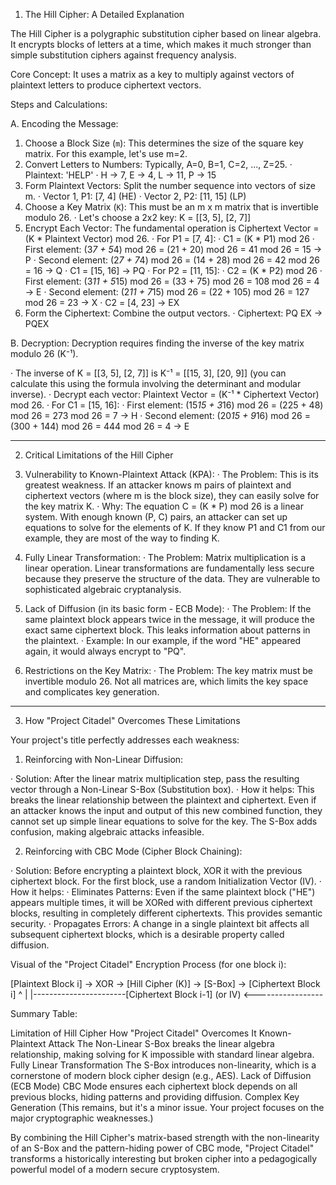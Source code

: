 1. The Hill Cipher: A Detailed Explanation

The Hill Cipher is a polygraphic substitution cipher based on linear algebra. It encrypts blocks of letters at a time, which makes it much stronger than simple substitution ciphers against frequency analysis.

Core Concept: It uses a matrix as a key to multiply against vectors of plaintext letters to produce ciphertext vectors.

Steps and Calculations:

A. Encoding the Message:

1. Choose a Block Size (`m`): This determines the size of the square key matrix. For this example, let's use m=2.
2. Convert Letters to Numbers: Typically, A=0, B=1, C=2, ..., Z=25.
   · Plaintext: 'HELP'
   · H -> 7, E -> 4, L -> 11, P -> 15
3. Form Plaintext Vectors: Split the number sequence into vectors of size m.
   · Vector 1, P1: [7, 4] (HE)
   · Vector 2, P2: [11, 15] (LP)
4. Choose a Key Matrix (`K`): This must be an m x m matrix that is invertible modulo 26.
   · Let's choose a 2x2 key: K = [[3, 5], [2, 7]]
5. Encrypt Each Vector: The fundamental operation is Ciphertext Vector = (K * Plaintext Vector) mod 26.
   · For P1 = [7, 4]:
     · C1 = (K * P1) mod 26
     · First element: (3*7 + 5*4) mod 26 = (21 + 20) mod 26 = 41 mod 26 = 15 -> P
     · Second element: (2*7 + 7*4) mod 26 = (14 + 28) mod 26 = 42 mod 26 = 16 -> Q
     · C1 = [15, 16] -> PQ
   · For P2 = [11, 15]:
     · C2 = (K * P2) mod 26
     · First element: (3*11 + 5*15) mod 26 = (33 + 75) mod 26 = 108 mod 26 = 4 -> E
     · Second element: (2*11 + 7*15) mod 26 = (22 + 105) mod 26 = 127 mod 26 = 23 -> X
     · C2 = [4, 23] -> EX
6. Form the Ciphertext: Combine the output vectors.
   · Ciphertext: PQ EX -> PQEX

B. Decryption: Decryption requires finding the inverse of the key matrix modulo 26 (K⁻¹).

· The inverse of K = [[3, 5], [2, 7]] is K⁻¹ = [[15, 3], [20, 9]] (you can calculate this using the formula involving the determinant and modular inverse).
· Decrypt each vector: Plaintext Vector = (K⁻¹ * Ciphertext Vector) mod 26.
· For C1 = [15, 16]:
  · First element: (15*15 + 3*16) mod 26 = (225 + 48) mod 26 = 273 mod 26 = 7 -> H
  · Second element: (20*15 + 9*16) mod 26 = (300 + 144) mod 26 = 444 mod 26 = 4 -> E

---

2. Critical Limitations of the Hill Cipher

1. Vulnerability to Known-Plaintext Attack (KPA):
   · The Problem: This is its greatest weakness. If an attacker knows m pairs of plaintext and ciphertext vectors (where m is the block size), they can easily solve for the key matrix K.
   · Why: The equation C = (K * P) mod 26 is a linear system. With enough known (P, C) pairs, an attacker can set up equations to solve for the elements of K. If they know P1 and C1 from our example, they are most of the way to finding K.
2. Fully Linear Transformation:
   · The Problem: Matrix multiplication is a linear operation. Linear transformations are fundamentally less secure because they preserve the structure of the data. They are vulnerable to sophisticated algebraic cryptanalysis.
3. Lack of Diffusion (in its basic form - ECB Mode):
   · The Problem: If the same plaintext block appears twice in the message, it will produce the exact same ciphertext block. This leaks information about patterns in the plaintext.
   · Example: In our example, if the word "HE" appeared again, it would always encrypt to "PQ".
4. Restrictions on the Key Matrix:
   · The Problem: The key matrix must be invertible modulo 26. Not all matrices are, which limits the key space and complicates key generation.

---

3. How "Project Citadel" Overcomes These Limitations

Your project's title perfectly addresses each weakness:

1. Reinforcing with Non-Linear Diffusion:

· Solution: After the linear matrix multiplication step, pass the resulting vector through a Non-Linear S-Box (Substitution box).
· How it helps: This breaks the linear relationship between the plaintext and ciphertext. Even if an attacker knows the input and output of this new combined function, they cannot set up simple linear equations to solve for the key. The S-Box adds confusion, making algebraic attacks infeasible.

2. Reinforcing with CBC Mode (Cipher Block Chaining):

· Solution: Before encrypting a plaintext block, XOR it with the previous ciphertext block. For the first block, use a random Initialization Vector (IV).
· How it helps:
  · Eliminates Patterns: Even if the same plaintext block ("HE") appears multiple times, it will be XORed with different previous ciphertext blocks, resulting in completely different ciphertexts. This provides semantic security.
  · Propagates Errors: A change in a single plaintext bit affects all subsequent ciphertext blocks, which is a desirable property called diffusion.

Visual of the "Project Citadel" Encryption Process (for one block i):

[Plaintext Block i] -> XOR -> [Hill Cipher (K)] -> [S-Box] -> [Ciphertext Block i]                         ^                                            |                         |-----------------------[Ciphertext Block i-1] (or IV) <-----------------

Summary Table:

Limitation of Hill Cipher How "Project Citadel" Overcomes It
Known-Plaintext Attack The Non-Linear S-Box breaks the linear algebra relationship, making solving for K impossible with standard linear algebra.
Fully Linear Transformation The S-Box introduces non-linearity, which is a cornerstone of modern block cipher design (e.g., AES).
Lack of Diffusion (ECB Mode) CBC Mode ensures each ciphertext block depends on all previous blocks, hiding patterns and providing diffusion.
Complex Key Generation (This remains, but it's a minor issue. Your project focuses on the major cryptographic weaknesses.)

By combining the Hill Cipher's matrix-based strength with the non-linearity of an S-Box and the pattern-hiding power of CBC mode, "Project Citadel" transforms a historically interesting but broken cipher into a pedagogically powerful model of a modern secure cryptosystem.
